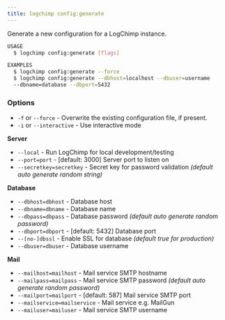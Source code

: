```yaml
---
title: logchimp config:generate
---
```


Generate a new configuration for a LogChimp instance.

```bash
USAGE
  $ logchimp config:generate [flags]

EXAMPLES
  $ logchimp config:generate --force
  $ logchimp config:generate --dbhost=localhost --dbuser=username
  --dbname=database --dbport=5432
```

### Options

- `-f` or `--force` - Overwrite the existing configuration file, if present.
- `-i` or `--interactive` - Use interactive mode

**Server**

- `--local` - Run LogChimp for local development/testing
- `--port=port` - [default: 3000] Server port to listen on
- `--secretkey=secretkey` - Secret key for password validation _(default auto generate random string)_

**Database**

- `--dbhost=dbhost` - Database host
- `--dbname=dbname` - Database name
- `--dbpass=dbpass` - Database password _(default auto generate random password)_
- `--dbport=dbport` - [default: 5432] Database port
- `--[no-]dbssl` - Enable SSL for database _(default true for production)_
- `--dbuser=dbuser` - Database username

**Mail**

- `--mailhost=mailhost` - Mail service SMTP hostname
- `--mailpass=mailpass` - Mail service SMTP password _(default auto generate random password)_
- `--mailport=mailport` - [default: 587] Mail service SMTP port
- `--mailservice=mailservice` - Mail service e.g. MailGun
- `--mailuser=mailuser` - Mail service SMTP username
